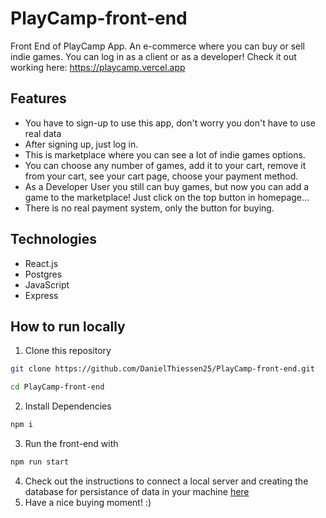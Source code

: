 # PlayCamp-front-end
Front End of PlayCamp App. An e-commerce where you can buy or sell indie games. You can log in as a client or as a developer!
Check it out working here: https://playcamp.vercel.app

## Features

- You have to sign-up to use this app, don't worry you don't have to use real data
- After signing up, just log in.
- This is marketplace where you can see a lot of indie games options.
- You can choose any number of games, add it to your cart, remove it from your cart, see your cart page, choose your payment method.
- As a Developer User you still can buy games, but now you can add a game to the marketplace! Just click on the top button in homepage...
- There is no real payment system, only the button for buying.

## Technologies

- React.js
- Postgres
- JavaScript
- Express

## How to run locally

1. Clone this repository
```bash
git clone https://github.com/DanielThiessen25/PlayCamp-front-end.git

cd PlayCamp-front-end
```
2. Install Dependencies
```bash
npm i
```
3. Run the front-end with
```bash
npm run start
```
4. Check out the instructions to connect a local server and creating the database for persistance of data in your machine [here](https://github.com/DanielThiessen25/mywallet-back-end)
5. Have a nice buying moment! :)
